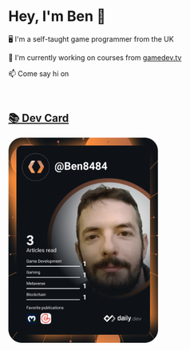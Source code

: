 <h1>Hey, I'm Ben 👋</h1>
<p>🖥 I'm a self-taught game programmer from the UK</p>
<p>🌱 I'm currently working on courses from <a href="https://www.gamedev.tv">gamedev.tv</a></p>
<p>📫 Come say hi on <a href="https://twitter.com/game_dev_ben" target="blank"></p>
<br>

<h2>📚 Dev Card</h2>
<a href="https://app.daily.dev/DailyDevTips"><img src="https://github.com/Ben8484/Ben8484/blob/main/devcard.svg" width="300" alt="Benjamin Hardy's Dev Card"/></a>


